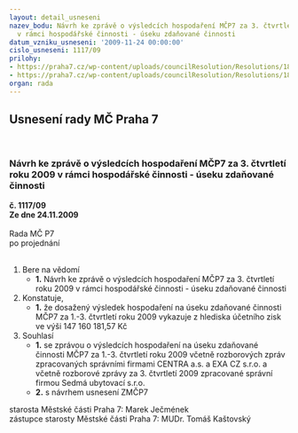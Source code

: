 ```yaml
---
layout: detail_usneseni
nazev_bodu: Návrh ke zprávě o výsledcích hospodaření MČP7 za 3. čtvrtletí roku 2009
  v rámci hospodářské činnosti - úseku zdaňované činnosti
datum_vzniku_usneseni: '2009-11-24 00:00:00'
cislo_usneseni: 1117/09
prilohy:
- https://praha7.cz/wp-content/uploads/councilResolution/Resolutions/18297/59-skmbt_60009111112320.tif
- https://praha7.cz/wp-content/uploads/councilResolution/Resolutions/18297/59-rozbor1-92009z.doc
organ: rada
---
```

<div id="ucUsn_pList" class="usn">
	<span><h2>Usnesení rady MČ Praha 7 </h2>
<br></span><div class="standBody">
<span><h3>Návrh ke zprávě o výsledcích hospodaření MČP7 za 3. čtvrtletí roku 2009 v rámci hospodářské činnosti - úseku zdaňované činnosti</h3></span><div class="center">
		<strong>č. 1117/09</strong><br>
	</div>
<div class="center">
		<strong>Ze dne 24.11.2009</strong><br><br>
	</div>Rada MČ P7<br> po projednání<br><br><ol>
<li>Bere na vědomí<ul><li>
<strong>1.</strong> Návrh ke zprávě o výsledcích hospodaření MČP7 za 3. čtvrtletí roku 2009 v rámci hospodářské činnosti - úseku zdaňované činnosti</li></ul>
</li>
<li>Konstatuje,<ul><li>
<strong>1.</strong> že dosažený výsledek hospodaření na úseku zdaňované činnosti MČP7 za 1.-3. čtvrtletí  roku 2009 vykazuje z hlediska účetního zisk ve výši 147 160 181,57 Kč</li></ul>
</li>
<li>Souhlasí<ul>
<li>
<strong>1.</strong> se zprávou o výsledcích hospodaření na úseku zdaňované činnosti MČP7 za 1.-3. čtvrtletí roku 2009 včetně rozborových zpráv zpracovaných správními firmami CENTRA a.s. a EXA CZ s.r.o. a  včetně rozborové zprávy za 3. čtvrtletí 2009 zpracované správní firmou Sedmá ubytovací s.r.o.</li>
<li>
<strong>2.</strong> s návrhem usnesení ZMČP7</li>
</ul>
</li>
</ol>starosta Městské části Praha 7: Marek Ječmének<br>zástupce starosty Městské části Praha 7: MUDr. Tomáš Kaštovský 
</div>
</div>